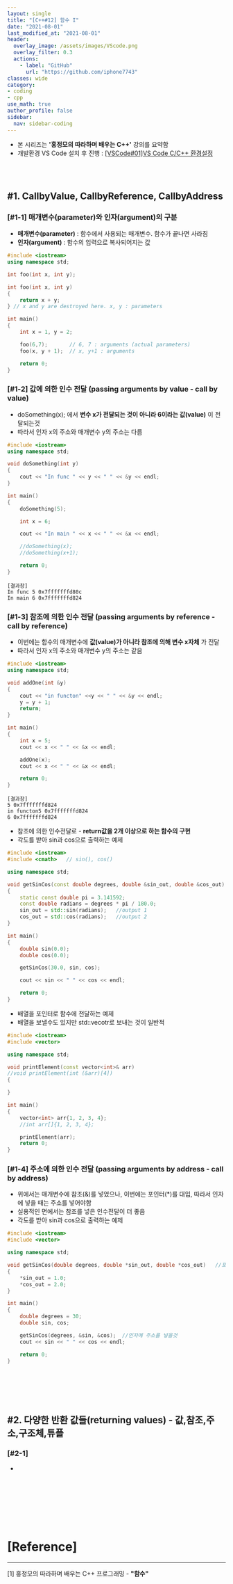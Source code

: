 ```yaml
---
layout: single
title: "[C++#12] 함수 I"
date: "2021-08-01"
last_modified_at: "2021-08-01"
header:
  overlay_image: /assets/images/VScode.png
  overlay_filter: 0.3
  actions:
    - label: "GitHub"
      url: "https://github.com/iphone7743"
classes: wide
category:
- coding
- cpp
use_math: true
author_profile: false
sidebar:
  nav: sidebar-coding
---
```



* 본 시리즈는 __'홍정모의 따라하며 배우는 C++'__ 강의를 요약함  
* 개발환경 VS Code 설치 후 진행 : [[VSCode#01]VS Code C/C++ 환경설정](http://localhost:4000/posting/7_coding/1_vscode/coding/vscode/01-vscode1/)  
<br/>
<br/>


#1. CallbyValue, CallbyReference, CallbyAddress
---

### [#1-1] 매개변수(parameter)와 인자(argument)의 구분
* __매개변수(parameter)__ : 함수에서 사용되는 매개변수. 함수가 끝나면 사라짐
* __인자(argument)__ : 함수의 입력으로 복사되어지는 값

```cpp
#include <iostream>
using namespace std;

int foo(int x, int y);

int foo(int x, int y)  
{
    return x + y;
} // x and y are destroyed here. x, y : parameters

int main()
{
    int x = 1, y = 2;

    foo(6,7);       // 6, 7 : arguments (actual parameters)
    foo(x, y + 1);  // x, y+1 : arguments 

    return 0;
}
```



### [#1-2] 값에 의한 인수 전달 (passing arguments by value - call by value)
* doSomething(x); 에서 __변수 x가 전달되는 것이 아니라 6이라는 값(value)__ 이 전달되는것 
* 따라서 인자 x의 주소와 매개변수 y의 주소는 다름 

```cpp
#include <iostream>
using namespace std;

void doSomething(int y)
{
    cout << "In func " << y << " " << &y << endl;
}

int main()
{
    doSomething(5);

    int x = 6;

    cout << "In main " << x << " " << &x << endl;

    //doSomething(x);
    //doSomething(x+1);

    return 0;
}
```
```
[결과창]
In func 5 0x7fffffffd80c
In main 6 0x7fffffffd824
```




### [#1-3] 참조에 의한 인수 전달 (passing arguments by reference - call by reference)
* 이번에는 함수의 매개변수에 __값(value)가 아니라 참조에 의해 변수 x자체__ 가 전달 
* 따라서 인자 x의 주소와 매개변수 y의 주소는 같음  

```cpp
#include <iostream>
using namespace std;

void addOne(int &y)
{
    cout << "in functon" <<y << " " << &y << endl;
    y = y + 1;
    return;
}

int main()
{
    int x = 5;
    cout << x << " " << &x << endl;

    addOne(x);
    cout << x << " " << &x << endl;

    return 0;
}
```
```
[결과창]
5 0x7fffffffd824
in functon5 0x7fffffffd824
6 0x7fffffffd824
```


* 참조에 의한 인수전달로 - __return값을 2개 이상으로 하는 함수의 구현__ 
* 각도를 받아 sin과 cos으로 출력하는 예제

```cpp
#include <iostream>
#include <cmath>   // sin(), cos()

using namespace std;

void getSinCos(const double degrees, double &sin_out, double &cos_out)
{
    static const double pi = 3.141592;
    const double radians = degrees * pi / 180.0;
    sin_out = std::sin(radians);   //output 1
    cos_out = std::cos(radians);   //output 2
}

int main()
{
    double sin(0.0);
    double cos(0.0);

    getSinCos(30.0, sin, cos);

    cout << sin << " " << cos << endl;

    return 0;
}
```


* 배열을 포인터로 함수에 전달하는 예제  
* 배열을 보낼수도 있지만 std::vecotr로 보내는 것이 일반적

```cpp
#include <iostream>
#include <vector>

using namespace std;

void printElement(const vector<int>& arr)
//void printElement(int (&arr)[4])
{

}

int main()
{
    vector<int> arr{1, 2, 3, 4};
    //int arr[]{1, 2, 3, 4};

    printElement(arr);
    return 0;
}
```



### [#1-4] 주소에 의한 인수 전달 (passing arguments by address - call by address)
* 위에서는 매개변수에 참조(&)를 넣었으나, 이번에는 포인터(*)를 대입, 따라서 인자에 넣을 때는 주소를 넣어야함
* 실용적인 면에서는 참조를 넣은 인수전달이 더 좋음
* 각도를 받아 sin과 cos으로 출력하는 예제

```cpp
#include <iostream>
#include <vector>

using namespace std;

void getSinCos(double degrees, double *sin_out, double *cos_out)   //포인터를 매개변수로하는 함수
{
    *sin_out = 1.0;
    *cos_out = 2.0;
}

int main()
{
    double degrees = 30;
    double sin, cos;

    getSinCos(degrees, &sin, &cos);  //인자에 주소를 넣을것
    cout << sin << " " << cos << endl;

    return 0;
}
```
<br/>
<br/>
<br/>
<br/>


#2. 다양한 반환 값들(returning values) - 값,참조,주소,구조체,튜플
---

### [#2-1] 
* 









<br/>
<br/>
<br/>
<br/>
<br/>
<br/>


# [Reference] 
--- 
[1] 홍정모의 따라하며 배우는 C++ 프로그래밍 - __"함수"__  

<br/>
<br/>
<br/>
<br/>
<br/>
<br/>
<br/>